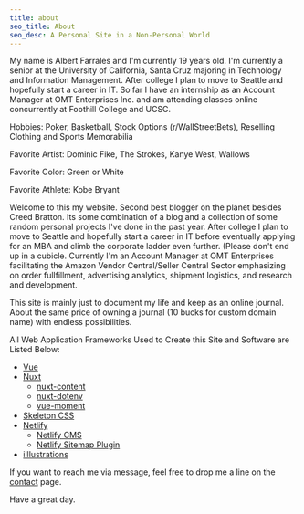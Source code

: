 ```yaml
---
title: about
seo_title: About
seo_desc: A Personal Site in a Non-Personal World
---
```


My name is Albert Farrales and I'm currently 19 years old. 
  I'm currently a senior at the University of California, Santa Cruz
  majoring in Technology and Information Management. After college 
  I plan to move to Seattle and hopefully start a career in IT. 
  So far I have an internship as an Account Manager at OMT Enterprises 
  Inc. and am attending classes online concurrently at Foothill College 
  and UCSC.
  
  Hobbies: Poker, Basketball, Stock Options (r/WallStreetBets), Reselling Clothing and Sports Memorabilia
  
  Favorite Artist: Dominic Fike, The Strokes, Kanye West, Wallows
  
  Favorite Color: Green or White
  
  Favorite Athlete: Kobe Bryant
  


Welcome to this my website. Second best blogger on the planet besides Creed Bratton. Its some combination of a blog and a collection of some random personal projects I've done in the past year. After college I plan to move to Seattle and hopefully start a career in IT before eventually applying for an MBA and climb the corporate ladder even further. (Please don't end up in a cubicle. Currently I'm an Account Manager at OMT Enterprises facilitating the Amazon Vendor Central/Seller Central Sector emphasizing on order fullfillment, advertising analytics, shipment logistics, and research and development.

This site is mainly just to document my life and keep as an online journal. About the same price of owning a journal (10 bucks for custom domain name) with endless possibilities.

All Web Application Frameworks Used to Create this Site and Software are Listed Below:


- [Vue](https://vuejs.org/)
- [Nuxt](https://nuxtjs.org/)
    - [nuxt-content](https://content.nuxtjs.org/)
    - [nuxt-dotenv](https://github.com/nuxt-community/dotenv-module)
    - [vue-moment](https://github.com/brockpetrie/vue-moment)
- [Skeleton CSS](http://getskeleton.com/)
- [Netlify](https://www.netlify.com/)
    - [Netlify CMS](https://www.netlifycms.org/)
    - [Netlify Sitemap Plugin](https://github.com/netlify-labs/netlify-plugin-sitemap)
- [illlustrations](https://illlustrations.co/)


If you want to reach me via message, feel free to drop me a line on the [contact](/contact/) page.

Have a great day.

